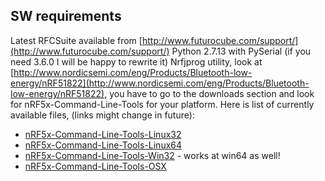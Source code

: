 ## SW requirements

Latest RFCSuite available from [http://www.futurocube.com/support/](http://www.futurocube.com/support/)
Python 2.7.13 with PySerial (if you need 3.6.0 I will be happy to rewrite it)
Nrfjprog utility, look at [http://www.nordicsemi.com/eng/Products/Bluetooth-low-energy/nRF51822](http://www.nordicsemi.com/eng/Products/Bluetooth-low-energy/nRF51822), you have to go to the downloads section and look for nRF5x-Command-Line-Tools for your platform.
Here is list of currently available files, (links might change in future):
  * [nRF5x-Command-Line-Tools-Linux32](http://www.nordicsemi.com/eng/nordic/download_resource/52615/15/96849843)
  * [nRF5x-Command-Line-Tools-Linux64](http://www.nordicsemi.com/eng/nordic/download_resource/51386/20/24388930)
  * [nRF5x-Command-Line-Tools-Win32](http://www.nordicsemi.com/eng/nordic/download_resource/33444/38/45757449) - works at win64 as well!
  * [nRF5x-Command-Line-Tools-OSX](http://www.nordicsemi.com/eng/nordic/download_resource/53402/11/34966651)
